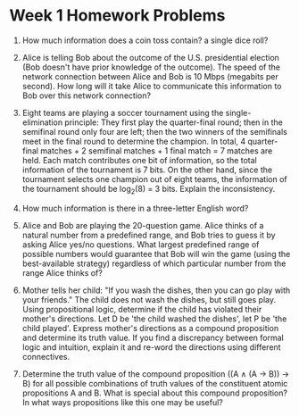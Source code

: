 # Week 1 Homework Problems

1. How much information does a coin toss contain? a single dice roll?

2. Alice is telling Bob about the outcome of the U.S. presidential election (Bob doesn't have prior knowledge of the outcome). The speed of the network connection between Alice and Bob is 10 Mbps (megabits per second). How long will it take Alice to communicate this information to Bob over this network connection?

3. Eight teams are playing a soccer tournament using the single-elimination principle: They first play the quarter-final round; then in the semifinal round only four are left; then the two winners of the semifinals meet in the final round to determine the champion. In total, 4 quarter-final matches + 2 semifinal matches + 1 final match = 7 matches are held. Each match contributes one bit of information, so the total information of the tournament is 7 bits. On the other hand, since the tournament selects one champion out of eight teams, the information of the tournament should be log<sub>2</sub>(8) = 3 bits. Explain the inconsistency.

4. How much information is there in a three-letter English word?

5. Alice and Bob are playing the 20-question game. Alice thinks of a natural number from a predefined range, and Bob tries to guess it by asking Alice yes/no questions. What largest predefined range of possible numbers would guarantee that Bob will win the game (using the best-available strategy) regardless of which particular number from the range Alice thinks of?

6. Mother tells her child: "If you wash the dishes, then you can go play with your friends." The child does not wash the dishes, but still goes play. Using propositional logic, determine if the child has violated their mother's directions. Let D be 'the child washed the dishes', let P be 'the child played'. Express mother's directions as a compound proposition and determine its truth value. If you find a discrepancy between formal logic and intuition, explain it and re-word the directions using different connectives.

7. Determine the truth value of the compound proposition ((A ∧ (A → B)) → B) for all possible combinations of truth values of the constituent atomic propositions A and B. What is special about this compound proposition? In what ways propositions like this one may be useful?
